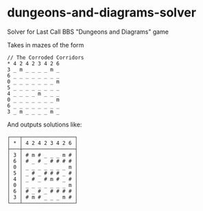 # dungeons-and-diagrams-solver
Solver for Last Call BBS "Dungeons and Diagrams" game

Takes in mazes of the form
```
// The Corroded Corridors
* 4 2 4 2 3 4 2 6
3 _ m _ _ _ _ m _
6 _ _ _ _ _ _ _ _
0 _ _ _ _ _ _ _ m
5 _ _ _ _ _ _ _ _
4 _ _ _ _ m _ _ _
0 _ _ _ _ _ _ _ m
6 _ _ _ _ _ _ _ _
3 _ m _ _ _ _ m _
```

And outputs solutions like:

```
┌───┬─────────────────┐
│ * │ 4 2 4 2 3 4 2 6 │
├───┼─────────────────┤
│ 3 │ # m # _ _ _ m # │
│ 6 │ # _ # _ # # # # │
│ 0 │ _ _ _ _ _ _ _ m │
│ 5 │ _ # _ # # # _ # │
│ 4 │ _ # _ # m # _ # │
│ 0 │ _ _ _ _ _ _ _ m │
│ 6 │ # _ # _ # # # # │
│ 3 │ # m # _ _ _ m # │
└───┴─────────────────┘
```